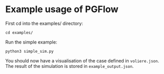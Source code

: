 # Example usage of PGFlow

First cd into the examples/ directory:

```
cd examples/
```
Run the simple example:
```
python3 simple_sim.py
```

You should now have a visualisation of the case defined in `voliere.json`. The result of the simulation is stored in `example_output.json`.
